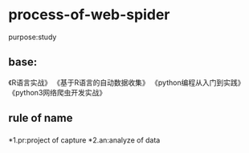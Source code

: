 # process-of-web-spider
purpose:study

## base:
《R语言实战》
《基于R语言的自动数据收集》
《python编程从入门到实践》
《python3网络爬虫开发实战》

## rule of name
### 
*1.pr:project of capture
*2.an:analyze of data 
